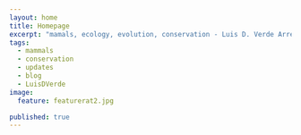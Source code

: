 ```yaml
---
layout: home
title: Homepage
excerpt: "mamals, ecology, evolution, conservation - Luis D. Verde Arregoitia Research Page"
tags: 
  - mammals
  - conservation  
  - updates
  - blog
  - LuisDVerde
image:
  feature: featurerat2.jpg

published: true
---
```



